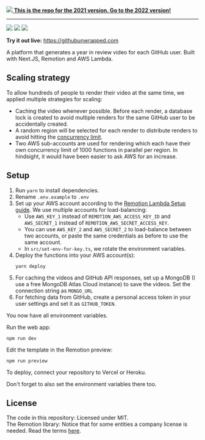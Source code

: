 <a href="https://github.com/remotion-dev/github-unwrapped-2022">
<img src="https://github.com/remotion-dev/github-unwrapped-2022/raw/main/public/promo1.png"/>
<strong>This is the repo for the 2021 version. Go to the 2022 version!</strong>
</a>
<hr/>

<img src="public/promo1.png">
<img src="public/promo2.png">
<img src="public/promo3.png">

**Try it out live:** https://githubunwrapped.com

A platform that generates a year in review video for each GitHub user. Built with Next.JS, Remotion and AWS Lambda.

## Scaling strategy

To allow hundreds of people to render their video at the same time, we applied multiple strategies for scaling:

- Caching the video whenever possible. Before each render, a database lock is created to avoid multiple renders for the same GitHub user to be accidentally created.
- A random region will be selected for each render to distribute renders to avoid hitting the [concurrency limit](https://www.remotion.dev/docs/lambda/troubleshooting/rate-limit).
- Two AWS sub-accounts are used for rendering which each have their own concurrency limit of 1000 functions in parallel per region. In hindsight, it would have been easier to ask AWS for an increase.

## Setup

1. Run `yarn` to install dependencies.
2. Rename `.env.example` to `.env`
3. Set up your AWS account according to the [Remotion Lambda Setup guide](https://remotion.dev/docs/lambda/setup). We use multiple accounts for load-balancing:
   - Use `AWS_KEY_1` instead of `REMOTION_AWS_ACCESS_KEY_ID` and `AWS_SECRET_1` instead of `REMOTION_AWS_SECRET_ACCESS_KEY`.
   - You can use `AWS_KEY_2` and `AWS_SECRET_2` to load-balance between two accounts, or paste the same credentials as before to use the same account.
   - In `src/set-env-for-key.ts`, we rotate the environment variables.
4. Deploy the functions into your AWS account(s):
   ```
   yarn deploy
   ```
5. For caching the videos and GitHub API responses, set up a MongoDB (I use a free MongoDB Atlas Cloud instance) to save the videos. Set the connection string as `MONGO_URL`
6. For fetching data from GitHub, create a personal access token in your user settings and set it as `GITHUB_TOKEN`.

You now have all environment variables.

Run the web app:

```console
npm run dev
```

Edit the template in the Remotion preview:

```console
npm run preview
```

To deploy, connect your repository to Vercel or Heroku.

Don't forget to also set the environment variables there too.

## License

The code in this repository: Licensed under MIT.  
The Remotion library: Notice that for some entities a company license is needed. Read the terms [here](https://github.com/remotion-dev/remotion/blob/main/LICENSE.md#company-license).
